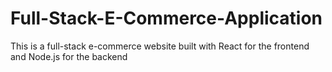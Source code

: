 # Full-Stack-E-Commerce-Application
This is a full-stack e-commerce website built with React for the frontend and Node.js  for the backend
